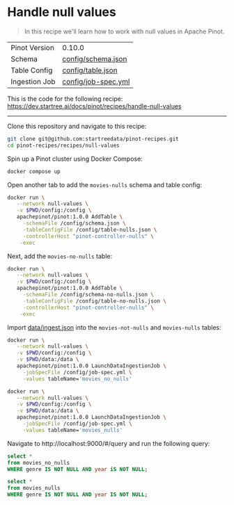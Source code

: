 # Handle null values

> In this recipe we'll learn how to work with null values in Apache Pinot.

<table>
  <tr>
    <td>Pinot Version</td>
    <td>0.10.0</td>
  </tr>
  <tr>
    <td>Schema</td>
    <td><a href="config/schema.json">config/schema.json</a></td>
  </tr>
    <tr>
    <td>Table Config</td>
    <td><a href="config/table.json">config/table.json</a></td>
  </tr>
      <tr>
    <td>Ingestion Job</td>
    <td><a href="config/job-spec.yml">config/job-spec.yml</a></td>
  </tr>
</table>

This is the code for the following recipe: https://dev.startree.ai/docs/pinot/recipes/handle-null-values


***

Clone this repository and navigate to this recipe:

```bash
git clone git@github.com:startreedata/pinot-recipes.git
cd pinot-recipes/recipes/null-values
```

Spin up a Pinot cluster using Docker Compose:

```bash
docker compose up
```

Open another tab to add the `movies-nulls` schema and table config:

```bash
docker run \
   --network null-values \
   -v $PWD/config:/config \
   apachepinot/pinot:1.0.0 AddTable \
     -schemaFile /config/schema.json \
     -tableConfigFile /config/table-nulls.json \
     -controllerHost "pinot-controller-nulls" \
    -exec
```

Next, add the `movies-no-nulls` table:

```bash
docker run \
   --network null-values \
   -v $PWD/config:/config \
   apachepinot/pinot:1.0.0 AddTable \
     -schemaFile /config/schema-no-nulls.json \
     -tableConfigFile /config/table-no-nulls.json \
     -controllerHost "pinot-controller-nulls" \
    -exec
```

Import [data/ingest.json](data/import.json) into the `movies-not-nulls` and `movies-nulls` tables:

```bash
docker run \
   --network null-values \
   -v $PWD/config:/config \
   -v $PWD/data:/data \
   apachepinot/pinot:1.0.0 LaunchDataIngestionJob \
     -jobSpecFile /config/job-spec.yml \
     -values tableName='movies_no_nulls'
```

```bash
docker run \
   --network null-values \
   -v $PWD/config:/config \
   -v $PWD/data:/data \
   apachepinot/pinot:1.0.0 LaunchDataIngestionJob \
     -jobSpecFile /config/job-spec.yml \
     -values tableName='movies_nulls'
```

Navigate to http://localhost:9000/#/query and run the following query:

```sql
select * 
from movies_no_nulls 
WHERE genre IS NOT NULL AND year iS NOT NULL;
```

```sql
select * 
from movies_nulls 
WHERE genre IS NOT NULL AND year IS NOT NULL;
```